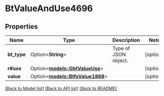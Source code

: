 # BtValueAndUse4696

## Properties

Name | Type | Description | Notes
------------ | ------------- | ------------- | -------------
**bt_type** | Option<**String**> | Type of JSON object. | [optional]
**r#use** | Option<[**models::GbtValueUse**](GBTValueUse.md)> |  | [optional]
**value** | Option<[**models::BtfsValue1888**](BTFSValue-1888.md)> |  | [optional]

[[Back to Model list]](../README.md#documentation-for-models) [[Back to API list]](../README.md#documentation-for-api-endpoints) [[Back to README]](../README.md)


